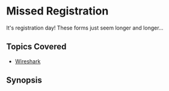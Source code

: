 # Missed Registration

It's registration day! These forms just seem longer and longer...

## Topics Covered
- [Wireshark](/forensics/what-is-wireshark/)

## Synopsis

